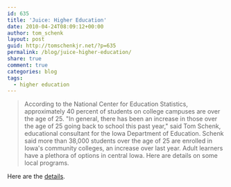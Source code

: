 ```yaml
---
id: 635
title: 'Juice: Higher Education'
date: 2010-04-24T08:09:12+00:00
author: tom_schenk
layout: post
guid: http://tomschenkjr.net/?p=635
permalink: /blog/juice-higher-education/
share: true
comment: true
categories: blog 
tags:
  - higher education
---
```

<blockquote>According to the National Center for Education Statistics, approximately 40 percent of students on college campuses are over the age of 25. "In general, there has been an increase in those over the age of 25 going back to school this past year," said Tom Schenk, educational consultant for the Iowa Department of Education. Schenk said more than 38,000 students over the age of 25 are enrolled in Iowa's community colleges, an increase over last year. Adult learners have a plethora of options in central Iowa. Here are details on some local programs.</blockquote>
Here are the <a href="http://dmjuice.desmoinesregister.com/article/20100420/JUICE03/4210301/1115/JUICEARCHIVENEW/Higher+education++Flexible+learning+is+key+for+adults">details</a>.